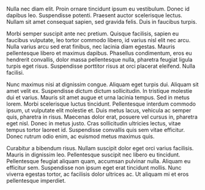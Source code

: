 Nulla nec diam elit. Proin ornare tincidunt ipsum eu vestibulum. Donec id dapibus leo. Suspendisse potenti. Praesent auctor scelerisque lectus. Nullam sit amet consequat sapien, sed gravida felis. Duis in faucibus turpis.

Morbi semper suscipit ante nec pretium. Quisque facilisis, sapien eu faucibus vulputate, leo tortor commodo libero, id varius nisl elit nec arcu. Nulla varius arcu sed erat finibus, nec lacinia diam egestas. Mauris pellentesque libero et maximus dapibus. Phasellus condimentum, eros eu hendrerit convallis, dolor massa pellentesque nulla, pharetra feugiat ligula turpis eget risus. Suspendisse porttitor risus at orci placerat eleifend. Nulla facilisi.

Nunc maximus nisi at dignissim congue. Aliquam eget turpis dui. Aliquam sit amet velit ex. Suspendisse dictum dictum sollicitudin. In tristique molestie dui et varius. Mauris sit amet augue et urna lacinia tempus. Sed in metus lorem. Morbi scelerisque luctus tincidunt. Pellentesque interdum commodo ipsum, ut vulputate elit molestie et. Duis metus lacus, vehicula ac semper quis, pharetra in risus. Maecenas dolor erat, posuere vel cursus in, pharetra eget nisl. Donec in metus justo. Cras sollicitudin ultricies lectus, vitae tempus tortor laoreet id. Suspendisse convallis quis sem vitae efficitur. Donec rutrum odio enim, ac euismod metus maximus quis.

Curabitur a bibendum risus. Nullam suscipit dolor eget orci varius facilisis. Mauris in dignissim leo. Pellentesque suscipit nec libero eu tincidunt. Pellentesque feugiat aliquam quam, accumsan pulvinar nulla. Aliquam eu efficitur sem. Suspendisse non ipsum eget erat tincidunt mollis. Nunc viverra egestas tortor, ac facilisis dolor ultrices ac. Ut aliquam mi et eros pellentesque imperdiet.